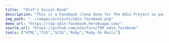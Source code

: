 ```yaml
---
title:  "Olaf's Social-Book"
description: "This is a Facebook clone done for The Odin Project as part of the Ruby on Rails course. The application is backend heavy and lacks the AJAX calls in the frontend."
img_path: "../images/projects/odin_facebook.png"
demo_url: "https://top-odin-facebook.herokuapp.com/"
source_url: "https://github.com/alexfuro/TOP_odin_facebook"
tools: ["HTML","CSS","SCSS","Ruby","Ruby On Rails"]
---
```

